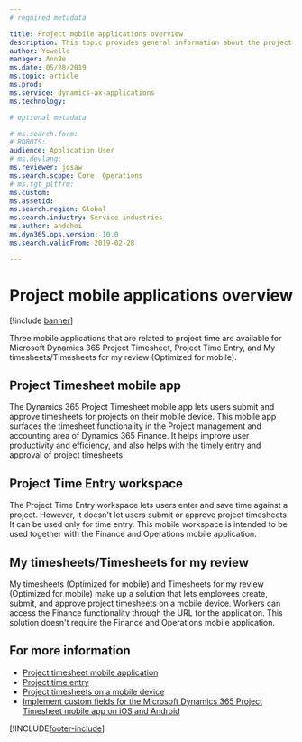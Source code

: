 ```yaml
---
# required metadata

title: Project mobile applications overview 
description: This topic provides general information about the project time-related applications for Microsoft Dynamics 365 Project Timesheet, Project Time Entry, and My timesheets/Timesheets that are available on a mobile device.
author: Yowelle
manager: AnnBe
ms.date: 05/28/2019
ms.topic: article
ms.prod: 
ms.service: dynamics-ax-applications
ms.technology: 

# optional metadata

# ms.search.form: 
# ROBOTS: 
audience: Application User
# ms.devlang: 
ms.reviewer: josaw
ms.search.scope: Core, Operations
# ms.tgt_pltfrm: 
ms.custom: 
ms.assetid: 
ms.search.region: Global
ms.search.industry: Service industries
ms.author: andchoi
ms.dyn365.ops.version: 10.0
ms.search.validFrom: 2019-02-28

---
```


# Project mobile applications overview

[!include [banner](../includes/banner.md)]

Three mobile applications that are related to project time are available for Microsoft Dynamics 365 Project Timesheet, Project Time Entry, and My timesheets/Timesheets for my review (Optimized for mobile).

## Project Timesheet mobile app

The Dynamics 365 Project Timesheet mobile app lets users submit and approve timesheets for projects on their mobile device. This mobile app surfaces the timesheet functionality in the Project management and accounting area of Dynamics 365 Finance. It helps improve user productivity and efficiency, and also helps with the timely entry and approval of project timesheets.

## Project Time Entry workspace

The Project Time Entry workspace lets users enter and save time against a project. However, it doesn't let users submit or approve project timesheets. It can be used only for time entry. This mobile workspace is intended to be used together with the Finance and Operations mobile application.

## My timesheets/Timesheets for my review

My timesheets (Optimized for mobile) and Timesheets for my review (Optimized for mobile) make up a solution that lets employees create, submit, and approve project timesheets on a mobile device. Workers can access the Finance functionality through the URL for the application. This solution doesn't require the Finance and Operations mobile application.

## For more information

- [Project timesheet mobile application](project-timesheet.md)
- [Project time entry]( project-time-entry-mobile-workspace.md)
- [Project timesheets on a mobile device](Mobile-timesheets.md)
- [Implement custom fields for the Microsoft Dynamics 365 Project Timesheet mobile app on iOS and Android](custom-fields-mobile.md)


[!INCLUDE[footer-include](../includes/footer-banner.md)]